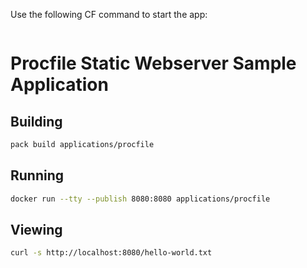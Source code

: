 Use the following CF command to start the app:

```cf push static-file-server -b paketo-buildpacks/procfile
```



# Procfile Static Webserver Sample Application

## Building

```bash
pack build applications/procfile
```

## Running

```bash
docker run --tty --publish 8080:8080 applications/procfile
```

## Viewing

```bash
curl -s http://localhost:8080/hello-world.txt
```
